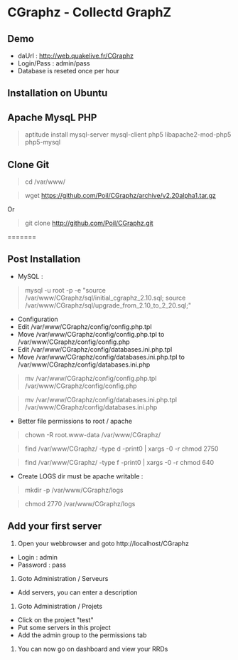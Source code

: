 CGraphz - Collectd GraphZ
=============
Demo
-------
* daUrl : http://web.quakelive.fr/CGraphz
* Login/Pass : admin/pass
* Database is reseted once per hour

Installation on Ubuntu
-------

Apache MysqL PHP
-----
> aptitude install mysql-server mysql-client php5 libapache2-mod-php5 php5-mysql

Clone Git
-----
> cd /var/www/

> wget https://github.com/Poil/CGraphz/archive/v2.20alpha1.tar.gz

Or

> git clone http://github.com/Poil/CGraphz.git

=======

Post Installation
-----
* MySQL : 

> mysql -u root -p -e "source /var/www/CGraphz/sql/initial_cgraphz_2.10.sql; source /var/www/CGraphz/sql/upgrade_from_2.10_to_2_20.sql;"

* Configuration
 * Edit /var/www/CGraphz/config/config.php.tpl
 * Move /var/www/CGraphz/config/config.php.tpl to /var/www/CGraphz/config/config.php
 * Edit /var/www/CGraphz/config/databases.ini.php.tpl
 * Move /var/www/CGraphz/config/databases.ini.php.tpl to /var/www/CGraphz/config/databases.ini.php

> mv /var/www/CGraphz/config/config.php.tpl /var/www/CGraphz/config/config.php

> mv /var/www/CGraphz/config/databases.ini.php.tpl /var/www/CGraphz/config/databases.ini.php


* Better file permissions to root / apache

> chown -R root.www-data /var/www/CGraphz/

> find /var/www/CGraphz/ -type d -print0 | xargs -0 -r chmod 2750

> find /var/www/CGraphz/ -type f -print0 | xargs -0 -r chmod 640

* Create LOGS dir must be apache writable :

> mkdir -p /var/www/CGraphz/logs

> chmod 2770 /var/www/CGraphz/logs

Add your first server
-------
1. Open your webbrowser and goto http://localhost/CGraphz
 * Login : admin
 * Password : pass

1. Goto Administration / Serveurs
 * Add servers, you can enter a description
1. Goto Administration / Projets
 * Click on the project "test"
 * Put some servers in this project
 * Add the admin group to the permissions tab
1. You can now go on dashboard and view your RRDs

